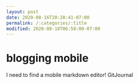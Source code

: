 ```yaml
---
layout: post
date: 2020-08-16T20:28:41-07:00
permalink: /:categories/:title
modified: 2020-08-18T06:58:00-07:00
---
```


# blogging mobile

I need to find a mobile markdown editor! GitJournal
